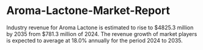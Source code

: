 # Aroma-Lactone-Market-Report
Industry revenue for Aroma Lactone is estimated to rise to $4825.3 million by 2035 from $781.3 million of 2024. The revenue growth of market players is expected to average at 18.0% annually for the period 2024 to 2035.
